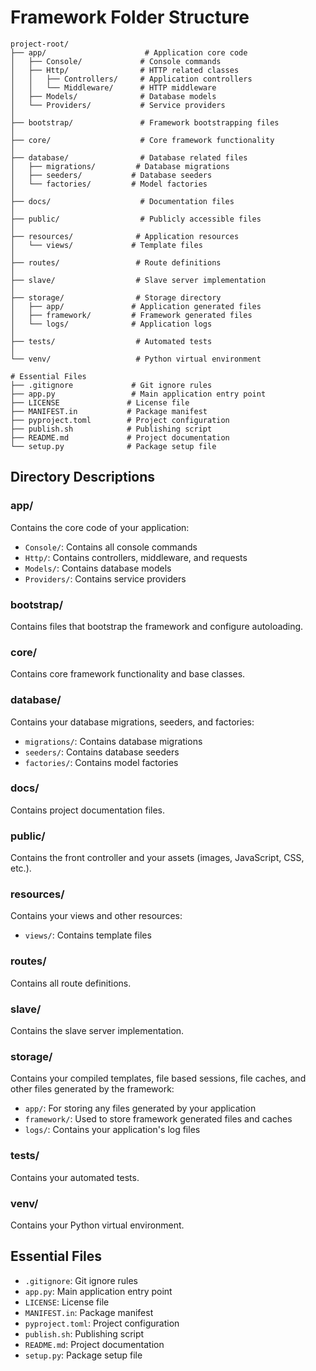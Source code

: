 # Framework Folder Structure

```
project-root/
├── app/                      # Application core code
│   ├── Console/             # Console commands
│   ├── Http/                # HTTP related classes
│   │   ├── Controllers/     # Application controllers
│   │   └── Middleware/      # HTTP middleware
│   ├── Models/              # Database models
│   └── Providers/           # Service providers
│
├── bootstrap/               # Framework bootstrapping files
│
├── core/                    # Core framework functionality
│
├── database/                # Database related files
│   ├── migrations/         # Database migrations
│   ├── seeders/           # Database seeders
│   └── factories/         # Model factories
│
├── docs/                    # Documentation files
│
├── public/                  # Publicly accessible files
│
├── resources/              # Application resources
│   └── views/             # Template files
│
├── routes/                 # Route definitions
│
├── slave/                  # Slave server implementation
│
├── storage/                # Storage directory
│   ├── app/               # Application generated files
│   ├── framework/         # Framework generated files
│   └── logs/              # Application logs
│
├── tests/                  # Automated tests
│
└── venv/                   # Python virtual environment

# Essential Files
├── .gitignore             # Git ignore rules
├── app.py                 # Main application entry point
├── LICENSE               # License file
├── MANIFEST.in           # Package manifest
├── pyproject.toml        # Project configuration
├── publish.sh            # Publishing script
├── README.md             # Project documentation
└── setup.py              # Package setup file
```

## Directory Descriptions

### app/
Contains the core code of your application:
- `Console/`: Contains all console commands
- `Http/`: Contains controllers, middleware, and requests
- `Models/`: Contains database models
- `Providers/`: Contains service providers

### bootstrap/
Contains files that bootstrap the framework and configure autoloading.

### core/
Contains core framework functionality and base classes.

### database/
Contains your database migrations, seeders, and factories:
- `migrations/`: Contains database migrations
- `seeders/`: Contains database seeders
- `factories/`: Contains model factories

### docs/
Contains project documentation files.

### public/
Contains the front controller and your assets (images, JavaScript, CSS, etc.).

### resources/
Contains your views and other resources:
- `views/`: Contains template files

### routes/
Contains all route definitions.

### slave/
Contains the slave server implementation.

### storage/
Contains your compiled templates, file based sessions, file caches, and other files generated by the framework:
- `app/`: For storing any files generated by your application
- `framework/`: Used to store framework generated files and caches
- `logs/`: Contains your application's log files

### tests/
Contains your automated tests.

### venv/
Contains your Python virtual environment.

## Essential Files
- `.gitignore`: Git ignore rules
- `app.py`: Main application entry point
- `LICENSE`: License file
- `MANIFEST.in`: Package manifest
- `pyproject.toml`: Project configuration
- `publish.sh`: Publishing script
- `README.md`: Project documentation
- `setup.py`: Package setup file 